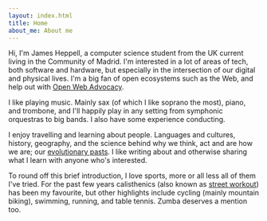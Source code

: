 ```yaml
---
layout: index.html
title: Home
about_me: About me
---
```

Hi, I'm James Heppell, a computer science student from the UK current living in the Community of Madrid. I'm interested in a lot of areas of tech, both software and hardware, but especially in the intersection of our digital and physical lives. I'm a big fan of open ecosystems such as the Web, and help out with [Open Web Advocacy](https://open-web-advocacy.org).

I like playing music. Mainly sax (of which I like soprano the most), piano, and trombone, and I'll happily play in any setting from symphonic orquestras to big bands. I also have some experience conducting.

I enjoy travelling and learning about people. Languages and cultures, history, geography, and the science behind why we think, act and are how we are; our [evolutionary pasts](https://www.onezoom.org/life/@_ozid=-60047?otthome=%40%3D871935#x713,y-22,w0.9374). I like writing about and otherwise sharing what I learn with anyone who's interested.

To round off this brief introduction, I love sports, more or all less all of them I've tried. For the past few years calisthenics (also known as [street workout](https://en.wikipedia.org/wiki/Street_workout)) has been my favourite, but other highlights include cycling (mainly mountain biking), swimming, running, and table tennis. Zumba deserves a mention too.